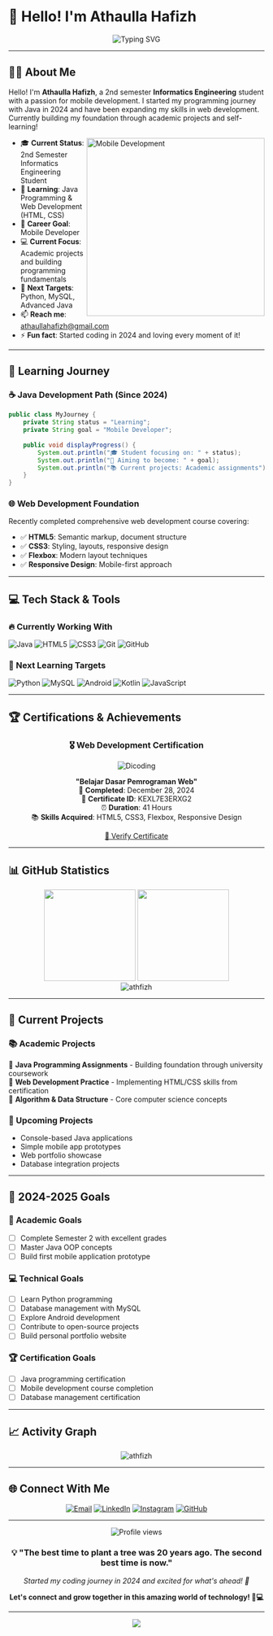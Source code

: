 # 👋 Hello! I'm Athaulla Hafizh

<div align="center">
  <img src="https://readme-typing-svg.herokuapp.com?font=Fira+Code&pause=1000&color=00D9FF&center=true&vCenter=true&width=500&lines=Informatics+Engineering+Student+%F0%9F%8E%93;Aspiring+Mobile+Developer+%F0%9F%93%B1;Java+%26+Web+Development+Enthusiast+%E2%98%95;Always+Learning%2C+Always+Growing+%F0%9F%9A%80" alt="Typing SVG" />
</div>

---

## 🧑‍💻 About Me

Hello! I'm **Athaulla Hafizh**, a 2nd semester **Informatics Engineering** student with a passion for mobile development. I started my programming journey with Java in 2024 and have been expanding my skills in web development. Currently building my foundation through academic projects and self-learning!

<img align="right" alt="Mobile Development" width="350" src="https://raw.githubusercontent.com/abhisheknaiidu/abhisheknaiidu/master/code.gif">

- 🎓 **Current Status**: 2nd Semester Informatics Engineering Student
- 🌱 **Learning**: Java Programming & Web Development (HTML, CSS)
- 📱 **Career Goal**: Mobile Developer
- 💻 **Current Focus**: Academic projects and building programming fundamentals
- 🎯 **Next Targets**: Python, MySQL, Advanced Java
- 📫 **Reach me**: athaullahafizh@gmail.com
- ⚡ **Fun fact**: Started coding in 2024 and loving every moment of it!

---

## 🚀 Learning Journey

### ☕ Java Development Path (Since 2024)
```java
public class MyJourney {
    private String status = "Learning";
    private String goal = "Mobile Developer";
    
    public void displayProgress() {
        System.out.println("🎓 Student focusing on: " + status);
        System.out.println("🎯 Aiming to become: " + goal);
        System.out.println("📚 Current projects: Academic assignments");
    }
}
```

### 🌐 Web Development Foundation
Recently completed comprehensive web development course covering:
- ✅ **HTML5**: Semantic markup, document structure
- ✅ **CSS3**: Styling, layouts, responsive design
- ✅ **Flexbox**: Modern layout techniques
- ✅ **Responsive Design**: Mobile-first approach

---

## 💻 Tech Stack & Tools

### 🔥 Currently Working With
![Java](https://img.shields.io/badge/Java-ED8B00?style=for-the-badge&logo=openjdk&logoColor=white)
![HTML5](https://img.shields.io/badge/html5-%23E34F26.svg?style=for-the-badge&logo=html5&logoColor=white)
![CSS3](https://img.shields.io/badge/css3-%231572B6.svg?style=for-the-badge&logo=css3&logoColor=white)
![Git](https://img.shields.io/badge/git-%23F05033.svg?style=for-the-badge&logo=git&logoColor=white)
![GitHub](https://img.shields.io/badge/github-%23121011.svg?style=for-the-badge&logo=github&logoColor=white)

### 🎯 Next Learning Targets
![Python](https://img.shields.io/badge/python-3670A0?style=for-the-badge&logo=python&logoColor=ffdd54)
![MySQL](https://img.shields.io/badge/mysql-%2300f.svg?style=for-the-badge&logo=mysql&logoColor=white)
![Android](https://img.shields.io/badge/Android-3DDC84?style=for-the-badge&logo=android&logoColor=white)
![Kotlin](https://img.shields.io/badge/kotlin-%237F52FF.svg?style=for-the-badge&logo=kotlin&logoColor=white)
![JavaScript](https://img.shields.io/badge/javascript-%23323330.svg?style=for-the-badge&logo=javascript&logoColor=%23F7DF1E)

---

## 🏆 Certifications & Achievements

<div align="center">
  
### 🎖️ Web Development Certification
  
![Dicoding](https://img.shields.io/badge/Dicoding-0066CC?style=for-the-badge&logo=data:image/svg+xml;base64,PHN2ZyB3aWR0aD0iMjQiIGhlaWdodD0iMjQiIHZpZXdCb3g9IjAgMCAyNCAyNCIgZmlsbD0ibm9uZSIgeG1sbnM9Imh0dHA6Ly93d3cudzMub3JnLzIwMDAvc3ZnIj4KPHBhdGggZD0iTTEyIDJMMTMuMDkgOC4yNkwyMCA5TDEzLjA5IDE1Ljc0TDEyIDIyTDEwLjkxIDE1Ljc0TDQgOUwxMC45MSA4LjI2TDEyIDJaIiBmaWxsPSJ3aGl0ZSIvPgo8L3N2Zz4K&logoColor=white)

**"Belajar Dasar Pemrograman Web"**  
📅 **Completed**: December 28, 2024  
🏅 **Certificate ID**: KEXL7E3ERXG2  
⏰ **Duration**: 41 Hours  
📚 **Skills Acquired**: HTML5, CSS3, Flexbox, Responsive Design  

[🔗 Verify Certificate](https://dicoding.com/certificates/KEXL7E3ERXG2)

</div>

---

## 📊 GitHub Statistics

<div align="center">
  <img height="180em" src="https://github-readme-stats.vercel.app/api?username=athfizh&show_icons=true&theme=github_dark&include_all_commits=true&count_private=true"/>
  <img height="180em" src="https://github-readme-stats.vercel.app/api/top-langs/?username=athfizh&layout=compact&langs_count=8&theme=github_dark"/>
</div>

<div align="center">
  <img src="https://github-readme-streak-stats.herokuapp.com/?user=athfizh&theme=github-dark-blue" alt="athfizh" />
</div>

---

## 🌟 Current Projects

### 📚 Academic Projects
🔹 **Java Programming Assignments** - Building foundation through university coursework  
🔹 **Web Development Practice** - Implementing HTML/CSS skills from certification  
🔹 **Algorithm & Data Structure** - Core computer science concepts  

### 🚀 Upcoming Projects
- Console-based Java applications
- Simple mobile app prototypes
- Web portfolio showcase
- Database integration projects

---

## 🎯 2024-2025 Goals

### 📖 Academic Goals
- [ ] Complete Semester 2 with excellent grades
- [ ] Master Java OOP concepts
- [ ] Build first mobile application prototype

### 💻 Technical Goals
- [ ] Learn Python programming
- [ ] Database management with MySQL
- [ ] Explore Android development
- [ ] Contribute to open-source projects
- [ ] Build personal portfolio website

### 🏆 Certification Goals
- [ ] Java programming certification
- [ ] Mobile development course completion
- [ ] Database management certification

---

## 📈 Activity Graph

<div align="center">
  <img src="https://github-readme-activity-graph.vercel.app/graph?username=athfizh&theme=github-compact&bg_color=0d1117&color=58a6ff&line=1f6feb&point=f0f6fc&area=true&hide_border=true" alt="athfizh" />
</div>

---

## 🌐 Connect With Me

<div align="center">
  
[![Email](https://img.shields.io/badge/Email-D14836?style=for-the-badge&logo=gmail&logoColor=white)](mailto:athaullahafizh@gmail.com)
[![LinkedIn](https://img.shields.io/badge/LinkedIn-0077B5?style=for-the-badge&logo=linkedin&logoColor=white)](https://www.linkedin.com/in/athaullahafizh/)
[![Instagram](https://img.shields.io/badge/Instagram-E4405F?style=for-the-badge&logo=instagram&logoColor=white)](https://www.instagram.com/athfizh?igsh=MWJuMWwyN2FmeXN0aA==)
[![GitHub](https://img.shields.io/badge/GitHub-100000?style=for-the-badge&logo=github&logoColor=white)](https://github.com/athfizh)

</div>

---

<div align="center">
  <img src="https://komarev.com/ghpvc/?username=athfizh&color=blue&style=flat-square&label=Profile+Views" alt="Profile views" />
</div>

<div align="center">
  <h3>💡 "The best time to plant a tree was 20 years ago. The second best time is now."</h3>
  <p><em>Started my coding journey in 2024 and excited for what's ahead! 🚀</em></p>
  <p><strong>Let's connect and grow together in this amazing world of technology! 📱💻</strong></p>
</div>

---

<div align="center">
  <img src="https://capsule-render.vercel.app/api?type=waving&color=gradient&height=100&section=footer"/>
</div>

